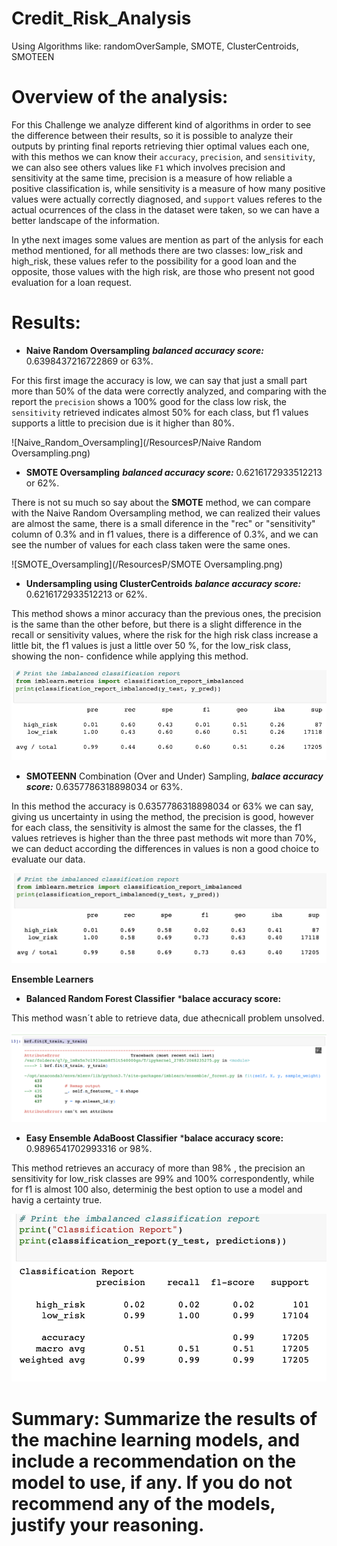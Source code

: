 # Credit_Risk_Analysis
Using Algorithms like: randomOverSample, SMOTE, ClusterCentroids, SMOTEEN

# Overview of the analysis:

For this Challenge we analyze different kind of algorithms in order to see the difference between their results, so it is possible to analyze their outputs by printing final reports retrieving thier optimal values each one, with this methos we can know their `accuracy`, `precision`, and `sensitivity`, we can also see others values like `F1` which involves precision and sensitivity at the same time, precision is a measure of how reliable a positive classification is, while sensitivity is a measure of how many positive values were actually correctly diagnosed, and `support` values referes to the actual ocurrences of the class in the dataset were taken, so we can have a better landscape of the information.

In ythe next images some values are mention as part of the anlysis for each method mentioned, for all methods there are two classes: low_risk and high_risk, these values refer to the possibility for a good loan and the opposite, those values with the high risk, are those who present not good evaluation for a loan request.


# Results:

* **Naive Random Oversampling** ***balanced accuracy score:*** 0.6398437216722869 or 63%.

For this first image the accuracy is low, we can say that just a small part more than 50% of the data were correctly analyzed, and comparing with the report the `precision` shows a 100% good for the class low risk, the `sensitivity` retrieved indicates almost 50% for each class, but f1 values supports a little to precision due is it higher than 80%. 

![Naive_Random_Oversampling](/ResourcesP/Naive Random Oversampling.png)

* **SMOTE Oversampling** ***balanced accuracy score:*** 0.6216172933512213 or 62%.

There is not su much so say about the **SMOTE** method, we can compare with the Naive Random Oversampling method, we can realized their values are almost the same, there is a small diference in the "rec" or "sensitivity" column of 0.3% and in f1 values, there is a difference of 0.3%, and we can see the number of values for each class taken were the same ones.

![SMOTE_Oversampling](/ResourcesP/SMOTE Oversampling.png)

* **Undersampling using ClusterCentroids** ***balance accuracy score:*** 0.6216172933512213 or 62%.

This method shows a minor accuracy than the previous ones, the precision is the same than the other before, but there is a slight difference in the  recall or sensitivity values, where the risk for the high risk class increase a little bit, the f1 values is just a little over 50 %, for the low_risk class, showing the non- confidence while applying this method.

![Cluster_Centroids](/ResourcesP/Cluster_Centroids.png)

* **SMOTEENN** Combination (Over and Under) Sampling, ***balace accuracy score:*** 0.6357786318898034 or 63%.

In this method the accuracy is 0.6357786318898034 or 63% we can say, giving us uncertainty in using the method, the precision is good, however for each class, the sensitivity is almost the same for the classes, the f1 values retrieves is higher than the three past methods wit more than 70%, we can deduct according the differences in values is non a good choice to evaluate our data.

![Smoteen](/ResourcesP/Combination_OverandUnder_Sampling.png)

**Ensemble Learners**
* **Balanced Random Forest Classifier** ***balace accuracy score:**

This method wasn´t able to retrieve data, due athecnicall problem unsolved.


![Balance_Random_Forest_Classifier](/ResourcesP/Balanced_Random_Forest_Classifier.png)

* **Easy Ensemble AdaBoost Classifier** ***balace accuracy score:** 0.9896541702993316 or 98%.

This method retrieves an accuracy of more than 98% , the precision an sensitivity for low_risk classes are 99% and 100% correspondently, while for f1 is almost 100 also, determinig the best option to use a model and havig a certainty true.

![Easy_Ensemble_AdaBoost_Classifier](/ResourcesP/EasyEnsembleAdaBoostClassifier.png)

# Summary: Summarize the results of the machine learning models, and include a recommendation on the model to use, if any. If you do not recommend any of the models, justify your reasoning.
